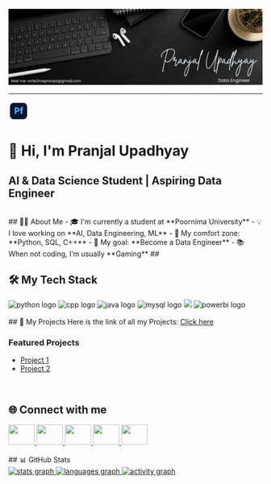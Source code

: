 ![my_banner](assets//my_banner.png)

<hr>
  <a href="https://pranjalu001.github.io/my_portfolio_website/" target="_blank">
    <img src="portfolio.png" width="40" height="40" />
  </a>
</p>
 
<h1 align="left">👋 Hi, I'm Pranjal Upadhyay</h1>

## AI & Data Science Student | Aspiring Data Engineer
<br>
## 👨‍💻 About Me
- 🎓 I'm currently a student at **Poornima University** <!-- Add your university -->
- 💡 I love working on **AI, Data Engineering, ML**
- 🧠 My comfort zone: **Python, SQL, C++**
- 🚀 My goal: **Become a Data Engineer**
- 📚 When not coding, I’m usually **Gaming**
##
<br>

## 🛠️ My Tech Stack
<div align="left">
  <!-- Replace/add skills you know -->
  <img src="https://cdn.jsdelivr.net/gh/devicons/devicon/icons/python/python-original.svg" height="40" alt="python logo"/>
  <img src="https://cdn.jsdelivr.net/gh/devicons/devicon/icons/cplusplus/cplusplus-original.svg" height="40" alt="cpp logo"/>
  <img src="https://cdn.jsdelivr.net/gh/devicons/devicon/icons/java/java-original.svg" height="40" alt="java logo"/>
  <img src="https://cdn.jsdelivr.net/gh/devicons/devicon/icons/mysql/mysql-original.svg" height="40" alt="mysql logo"/>
  <img src="https://skillicons.dev/icons?i=git,github,vscode,aws,azure,pandas,numpy,sklearn,tensorflow" height="40" />
  <img src="https://skillicons.dev/icons?i=powerbi" height="40" alt="powerbi logo"/>
</div>
<br>
## 📂 My Projects
Here is the link of all my Projects:  
<a href="https://github.com/YOUR_USERNAME/All-Projects" target="_blank">Click here</a> <!-- Upcomming Addition -->

### Featured Projects
- [Project 1](https://github.com/PranjalU001/Personalized-Recommendation-System.git)
- [Project 2](https://github.com/PranjalU001/PranjalU001-P-3_Interactive-Scalable-Discussion_-Forum.git)

<br>

## 🌐 Connect with me 
<div align="left">
  <a href="https://www.linkedin.com/in/pranjal-upadhyay-6a98a72a6/" target="_blank">
    <img src="https://raw.githubusercontent.com/maurodesouza/profile-readme-generator/master/src/assets/icons/social/linkedin/default.svg" width="52" height="40"/>
  </a>
  <a href="https://x.com/imPupadhyay18" target="_blank">
    <img src="https://raw.githubusercontent.com/maurodesouza/profile-readme-generator/master/src/assets/icons/social/twitter/default.svg" width="52" height="40"/>
  </a>
  <a href="https://discord.com/channels/@pranjalupadhyay.18" target="_blank">
    <img src="https://raw.githubusercontent.com/maurodesouza/profile-readme-generator/master/src/assets/icons/social/discord/default.svg" width="52" height="40"/>
  </a>
  <a href="https://www.youtube.com/@Toxic.Code01" target="_blank">
    <img src="https://raw.githubusercontent.com/maurodesouza/profile-readme-generator/master/src/assets/icons/social/youtube/default.svg" width="52" height="40"/>
  </a>
  <a href="https://www.kaggle.com/pranjal2007" target="_blank">
    <img src="https://cdn.simpleicons.org/kaggle/20BEFF" width="52" height="40"/>
  </a>
</div>

<br>
## 📊 GitHub Stats
<div align="left">
  <a href="https://github.com/PranjalU001">
    <img src="https://github-readme-stats.vercel.app/api?username=PranjalU001&show_icons=true&theme=dracula" height="150" alt="stats graph"/>
  </a>
  <a href="https://github.com/PranjalU001">
    <img src="https://github-readme-stats.vercel.app/api/top-langs?username=PranjalU001&layout=compact&theme=dracula" height="150" alt="languages graph"/>
  </a>
  <a href="https://github.com/PranjalU001">
    <img src="https://github-readme-activity-graph.vercel.app/graph?username=PranjalU001&theme=react&area=true" height="300" alt="activity graph"/>
  </a>
</div>
